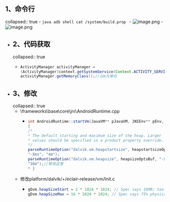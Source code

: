 ## 1、命令行
collapsed:: true
	- ```java
	  adb shell cat /system/build.prop
	  ```
	- ![image.png](../assets/image_1692753966272_0.png)
	- ![image.png](../assets/image_1692753973316_0.png)
- ## 2、代码获取
  collapsed:: true
	- ```java
	  ActivityManager activityManager =
	  (ActivityManager)context.getSystemService(Context.ACTIVITY_SERVICE)
	  activityManager.getMemoryClass();//以m为单位
	  ```
- ## 3、修改
  collapsed:: true
	- \frameworks\base\core\jni\AndroidRuntime.cpp
		- ```java
		  int AndroidRuntime::startVm(JavaVM** pJavaVM, JNIEnv** pEnv, bool zygote)
		  {
		  /*
		  * The default starting and maximum size of the heap. Larger
		  * values should be specified in a product property override.
		  */
		  parseRuntimeOption("dalvik.vm.heapstartsize", heapstartsizeOptsBuf,
		  "-Xms", "4m");
		  parseRuntimeOption("dalvik.vm.heapsize", heapsizeOptsBuf, "-Xmx",
		  "16m");//修改这里
		  * }
		  ```
	- 修改platform/dalvik/+/eclair-release/vm/Init.c
		- ```java
		  gDvm.heapSizeStart = 2 * 1024 * 1024; // Spec says 16MB; too big for us.
		  gDvm.heapSizeMax = 16 * 1024 * 1024; // Spec says 75% physical mem
		  ```